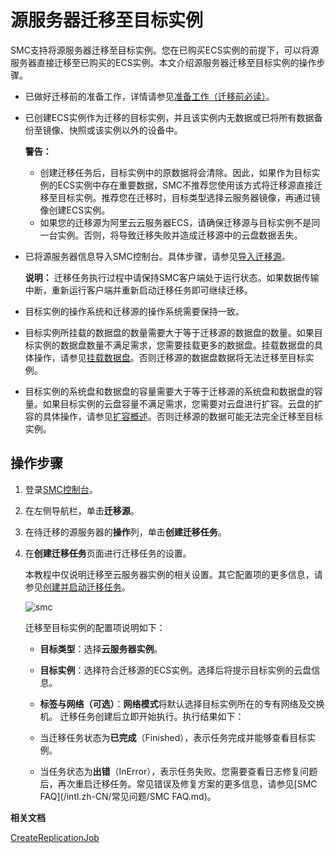 # 源服务器迁移至目标实例

SMC支持将源服务器迁移至目标实例。您在已购买ECS实例的前提下，可以将源服务器直接迁移至已购买的ECS实例。本文介绍源服务器迁移至目标实例的操作步骤。

-   已做好迁移前的准备工作，详情请参见[准备工作（迁移前必读）](/intl.zh-CN/用户指南/准备工作（迁移前必读）.md)。
-   已创建ECS实例作为迁移的目标实例，并且该实例内无数据或已将所有数据备份至镜像、快照或该实例以外的设备中。

    **警告：**

    -   创建迁移任务后，目标实例中的原数据将会清除。因此，如果作为目标实例的ECS实例中存在重要数据，SMC不推荐您使用该方式将迁移源直接迁移至目标实例。推荐您在迁移时，目标类型选择云服务器镜像，再通过镜像创建ECS实例。
    -   如果您的迁移源为阿里云云服务器ECS，请确保迁移源与目标实例不是同一台实例。否则，将导致迁移失败并造成迁移源中的云盘数据丢失。
-   已将源服务器信息导入SMC控制台。具体步骤，请参见[导入迁移源](/intl.zh-CN/用户指南/步骤一：导入迁移源.md)。

    **说明：** 迁移任务执行过程中请保持SMC客户端处于运行状态。如果数据传输中断，重新运行客户端并重新启动迁移任务即可继续迁移。

-   目标实例的操作系统和迁移源的操作系统需要保持一致。
-   目标实例所挂载的数据盘的数量需要大于等于迁移源的数据盘的数量。如果目标实例的数据盘数量不满足需求，您需要挂载更多的数据盘。挂载数据盘的具体操作，请参见[挂载数据盘](/intl.zh-CN/块存储/云盘/挂载数据盘.md)。否则迁移源的数据盘数据将无法迁移至目标实例。
-   目标实例的系统盘和数据盘的容量需要大于等于迁移源的系统盘和数据盘的容量。如果目标实例的云盘容量不满足需求，您需要对云盘进行扩容。云盘的扩容的具体操作，请参见[扩容概述](/intl.zh-CN/块存储/扩容云盘/扩容概述.md)。否则迁移源的数据可能无法完全迁移至目标实例。

## 操作步骤

1.  登录[SMC控制台](https://smc.console.aliyun.com/)。

2.  在左侧导航栏，单击**迁移源**。

3.  在待迁移的源服务器的**操作**列，单击**创建迁移任务**。

4.  在**创建迁移任务**页面进行迁移任务的设置。

    本教程中仅说明迁移至云服务器实例的相关设置。其它配置项的更多信息，请参见[创建并启动迁移任务](/intl.zh-CN/用户指南/步骤二：创建并启动迁移任务.md)。

    ![smc](https://static-aliyun-doc.oss-accelerate.aliyuncs.com/assets/img/zh-CN/9143873061/p176825.png)

    迁移至目标实例的配置项说明如下：

    -   **目标类型**：选择**云服务器实例**。
    -   **目标实例**：选择符合迁移源的ECS实例。选择后将提示目标实例的云盘信息。
    -   **标签与网络（可选）**：**网络模式**将默认选择目标实例所在的专有网络及交换机。
    迁移任务创建后立即开始执行。执行结果如下：

    -   当迁移任务状态为**已完成**（Finished），表示任务完成并能够查看目标实例。
    -   当任务状态为**出错**（InError），表示任务失败。您需要查看日志修复问题后，再次重启迁移任务。常见错误及修复方案的更多信息，请参见[SMC FAQ](/intl.zh-CN/常见问题/SMC FAQ.md)。

**相关文档**  


[CreateReplicationJob](/intl.zh-CN/API参考/迁云任务/CreateReplicationJob.md)

